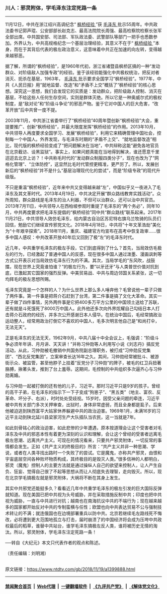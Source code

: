 ### 川人：邪灵附体，学毛泽东注定死路一条
------------------------

<div class="post_content">
 <p>
  11月12日，中共在浙江绍兴高调纪念“
  <a href="https://www.ntdtv.com/gb/枫桥经验.htm">
   枫桥经验
  </a>
  ”获
  <a href="https://www.ntdtv.com/gb/毛泽东.htm">
   毛泽东
  </a>
  批示55周年。中共政法委书记郭声琨、公安部部长赵克志、最高法院院长周强、最高检察院检察长张军全部出席。中共国安部、司法部、军队政法委、武警部队等部门一把手也悉数参加。外界认为，中共高规格纪念一个基层治理经验，其意义不在于“
  <a href="https://www.ntdtv.com/gb/枫桥经验.htm">
   枫桥经验
  </a>
  ”本身，而在于其背后代表的极左政治意义，这意味着中共正在加速的向左转，变得越来越邪恶。
 </p>
 <p>
  据了解，所谓的“枫桥经验”，是1960年代初，浙江省诸暨县枫桥区搞的一种“发动群众、对阶级敌人加强专政”的经验。鉴于该经验能强化中共极权统治，把反对者消灭、扼杀在基层，1963年，
  <a href="https://www.ntdtv.com/gb/毛泽东.htm">
   毛泽东
  </a>
  批示要求全国学习“枫桥经验”。1977年，中共《人民日报》用“就地监督、改造”和“矛盾不上交”概括了“枫桥经验”的核心思想。深究这一思想，我们会发现它的实质是：发动群众，把阶级敌人控制、消灭在基层，不给这些人任何生存空间，实则是群体灭绝。所以它是一种奥威尔式的极权制度，是“敌对论”和“阶级斗争论”的邪恶产物。鉴于它对中国人的巨大危害，“改革开放”后中共曾一度不提。
 </p>
 <p>
  2003年11月，中共浙江省委举行了“枫桥经验”40周年暨创新“枫桥经验”大会，重提要推广、创新“枫桥经验”，并最大限度发挥“枫桥经验”的作用。2013年10月，中共领导人再度要求全国学习、发展“枫桥经验”，利用它来精确管理中国社会，控制每一个中国人。外界发现，与毛泽东时期的“矛盾不上交”、“就地监督改造”相比，现代版的枫桥经验变成了“把问题解决在当地”，中共辩称这能“避免各地官员在北京截访、设黑监狱”。事实上，如果问题真能在当地得到解决，谁还愿意千里迢迢去北京上访？！中共称毛时代的“发动群众制服四类分子”，现在也改为了“网格化管理”、“立体防控”，这显然比毛时代管控更精准，更严厉了。所以，发展创新后的“枫桥经验”并不是什么“基层治理现代化的尝试”，而是“阶级专政”的现代升级版。
 </p>
 <p>
  不只是重温“枫桥经验”，近年来中共又变得越来越“左”，中国似乎又一夜进入了毛泽东及其文革时代。2013年4月19日，中共决定开展“群众路线教育实践活动”。众所周知，群众路线是毛泽东的治人利器，不但可以治群众，还可以治中共官员。2013年7月11日，中共领导人在西柏坡参观时重提了毛泽东的“两个务必”，同年10月，中共再度要求把毛泽东提倡的“枫桥经验”同中共“群众路线”联系起来。2017年11月21日，中共领导人效仿毛泽东，给内蒙古自治区苏尼特右旗乌兰牧骑的队员们回信，勉励它们继续宣传邪党文化。2018年4月18日，中共将“十年文革浩劫”美化为“十年艰辛探索”。2018年11月，重庆、福建官方均宣布在高考中恢复政审……很多中国人感叹：中共改革开放40年后又回到了极“左”的毛泽东时代。
 </p>
 <p>
  近几年，中共重学毛泽东的极左手段，它们到底得到了什么？首先，当局效仿毛极左的行为，已经激起了普通中国人的反感，现在很多中国人通过泼墨、漫画讽刺等方式公开表示对当局效仿毛泽东行为的不满。其次，当局学毛的“东风吹，战鼓擂，现在世界上究竟谁怕谁？”的极左行为，要“以牙还牙”与人类普世价值对抗到底，已激起其它国家的强烈反弹。中美贸易战、中共与周边邻国关系紧张，这一切均拜毛的极左思想所赐。
 </p>
 <p>
  毛泽东究竟是一个怎样的人？为什么世界上那么多人唾弃他？毛曾说他一辈子只做了两件事。第一件事是把蒋介石赶到了台湾，第二件事是搞了文化大革命。其实一辈子做了四件事情，另外两件事是它把400多万平方公里的中国领土送给了苏联，还有就是斗死饿死了8000万中国人。此外他还多次向外界炫耀自己勾结日本人打击蒋介石政府的经历，并多次公开感谢日本人侵华。在统治中国后，毛经常搞政治运动整人，经常用政治打倒它不喜欢的中国人，毛多次明言他自己是“和尚打伞，无法无天”。
 </p>
 <p>
  正是毛泽东的无法无天，1962年9月，中共八届十中全会议上，毛强调：“阶级斗争必须年年讲、月月讲、天天讲！”并称习仲勋等人利用写小说《刘志丹》搞反党活动，从此，习仲勋被毛撤销中共国务院副总理职务，被打成“习仲勋反党集团”、“西北反党集团”，立案审查长达16年之久。其间，习仲勋经常被批斗、被游街示众、被监管，甚至他脖子上挂着“反党分子习仲勋”的牌子，被毛的红卫兵扭著胳膊，揪著头发，推到了台上羞辱。这期间，毛控制的中共组织多次逼齐心与习仲勋离婚。
 </p>
 <p>
  与习仲勋一起被打倒的还有他的儿子，习近平。那时习近平只是9岁的孩子。曾经的高干子弟，在毛泽东的指示下一下子变成“狗崽子”、“黑五类”（地主、富农、反革命、坏分子、右派），时时处处受歧视。15岁时，因受父亲问题的牵连，习近平被中共有关部门多次关押审查，出狱时，身体非常虚弱，而且全身都是虱子。后来他被迫逃到陕西富平大姑家休养躲避中共的政治迫害。1969年1月，未满16岁的习近平主动到陕北延川县梁家河生产大队插队当农民，这一当就是7年。
 </p>
 <p>
  如此刻骨铭心的政治迫害，如此悲惨的少年遭遇，原本按道理会让这个受害者对毛泽东及中共的邪恶本性有着更为深刻的认识和理解，会让这个曾经的受害者远离毛极左思潮、远离共产主义。可现在的情况看来，只要共产邪灵附体，一切反常的事情都会发生。正如《共产主义的终极目的》所言：“共产主义并非一种思潮、学说，或者在人类寻找出路时一个失败了的尝试。它是魔鬼，亦称共产邪灵，由恨和宇宙底层空间各种败坏物质构成，其终极目的是毁灭人类。”很多信神的人都明白，邪灵（魔鬼）控制人的主要方法就是通过操纵人自己的欲望来控制人，让人产生自负、狂妄、觉得自己很了不起等思想从而让人彻底失去理智，走向毁灭。所以，现在北京学毛搞极左就是邪灵附体，大祸将不断在其身上发生。
 </p>
 <p>
  其实中共邪党还能挺多久？看看近几年中共重学毛泽东的极左引发的巨大国际反弹就知道。现在美国已把中共视为头号威胁，并在采取措施反制中共；印度也把中共视为威胁，一直与中共进行对抗；越南也在南海抗议中共的不端行为；现在越来越多的国家都开始反对中共的专制蛮横与任性；欧盟也向中共表达贸易不公与强制技术转让的不满；就连俄国也在边境部署重兵以防中共。北京若继续毛左路线死不悔改，必将遭到更大范围地孤立与打击，届时崩溃了的中国经济将会成为压垮中共政权最后的稻草，谁替中共站台，谁学毛泽东搞极左反人类，谁将被历史无情的淘汰。所以，邪灵附体，学毛泽东注定死路一条！
 </p>
 <p>
  ──转自《大纪元》本文只代表作者的观点和陈述。
 </p>
 <p>
  （责任编辑：刘明湘）
 </p>
 <div class="single_ad">
 </div>
</div>

<br/>原文链接：https://www.ntdtv.com/gb/2018/11/19/a1399888.html


------------------------
#### [禁闻聚合首页](https://github.com/gfw-breaker/banned-news/blob/master/README.md) &nbsp;|&nbsp; [Web代理](https://github.com/gfw-breaker/open-proxy/blob/master/README.md) &nbsp;|&nbsp; [一键翻墙软件](https://github.com/gfw-breaker/nogfw/blob/master/README.md) &nbsp;|&nbsp; [《九评共产党》](https://github.com/gfw-breaker/9ping.md/blob/master/README.md#九评之一评共产党是什么) &nbsp;|&nbsp; [《解体党文化》](https://github.com/gfw-breaker/jtdwh.md/blob/master/README.md#绪论)